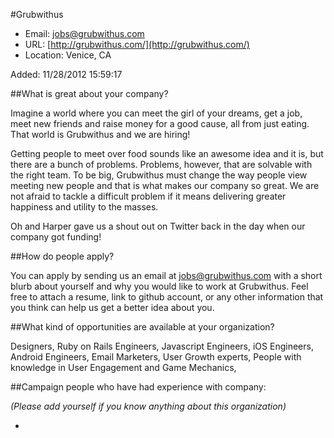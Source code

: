 
#Grubwithus

* Email: [jobs@grubwithus.com](mailto:jobs@grubwithus.com)
* URL: [http://grubwithus.com/](http://grubwithus.com/)
* Location: Venice, CA

Added: 11/28/2012 15:59:17

##What is great about your company?

Imagine a world where you can meet the girl of your dreams, get a job, meet new friends and raise money for a good cause, all from just eating.  That world is Grubwithus and we are hiring!



Getting people to meet over food sounds like an awesome idea and it is, but there are a bunch of problems.  Problems, however, that are solvable with the right team.  To be big, Grubwithus must change the way people view meeting new people and that is what makes our company so great.  We are not afraid to tackle a difficult problem if it means delivering greater happiness and utility to the masses.  



Oh and Harper gave us a shout out on Twitter back in the day when our company got funding!



##How do people apply?

You can apply by sending us an email at jobs@grubwithus.com with a short blurb about yourself and why you would like to work at Grubwithus. Feel free to attach a resume, link to github account, or any other information that you think can help us get a better idea about you.

##What kind of opportunities are available at your organization?

Designers, Ruby on Rails Engineers, Javascript Engineers, iOS Engineers, Android Engineers, Email Marketers, User Growth experts, People with knowledge in User Engagement and Game Mechanics, 

##Campaign people who have had experience with company:

*(Please add yourself if you know anything about this organization)*

* 


    